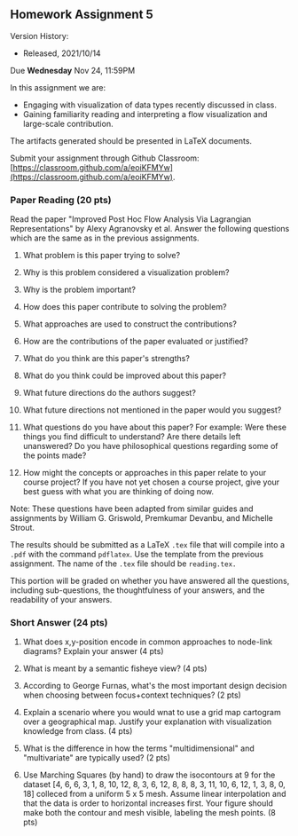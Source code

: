 ## Homework Assignment 5

Version History: 

- Released, 2021/10/14


Due **Wednesday** Nov 24, 11:59PM

In this assignment we are:

- Engaging with visualization of data types recently discussed in class.
- Gaining familiarity reading and interpreting a flow visualization and
  large-scale contribution.


The artifacts generated should be presented in LaTeX documents.

Submit your assignment through Github Classroom: [https://classroom.github.com/a/eoiKFMYw](https://classroom.github.com/a/eoiKFMYw).

### Paper Reading (20 pts)

Read the paper "Improved Post Hoc Flow Analysis Via Lagrangian
Representations" by Alexy Agranovsky et al.  Answer the following questions
which are the same as in the previous assignments.


1. What problem is this paper trying to solve?

2. Why is this problem considered a visualization problem?

3. Why is the problem important?

4. How does this paper contribute to solving the problem? 

5. What approaches are used to construct the contributions?

6. How are the contributions of the paper evaluated or justified? 

7. What do you think are this paper's strengths? 

8. What do you think could be improved about this paper?

9. What future directions do the authors suggest? 

10. What future directions not mentioned in the paper would you suggest?

11. What questions do you have about this paper? For example: Were these things
   you find difficult to understand? Are there details left unanswered? Do you
have philosophical questions regarding some of the points made?

12. How might the concepts or approaches in this paper relate to your course
   project? If you have not yet chosen a course project, give your best guess
with what you are thinking of doing now.

Note: These questions have been adapted from similar guides and assignments by
William G.  Griswold, Premkumar Devanbu, and Michelle Strout.

The results should be submitted as a LaTeX `.tex` file that will compile into
a `.pdf` with the command `pdflatex`. Use the template from the previous
assignment. The name of the `.tex` file should be `reading.tex.`

This portion will be graded on whether you have answered all the questions,
including sub-questions, the thoughtfulness of your answers, and the
readability of your answers.


### Short Answer (24 pts)

1. What does x,y-position encode in common approaches to node-link diagrams?
   Explain your answer (4 pts)

2. What is meant by a semantic fisheye view? (4 pts)

3. According to George Furnas, what's the most important design decision when
   choosing between focus+context techniques? (2 pts)

4. Explain a scenario where you would wnat to use a grid map cartogram over a
   geographical map. Justify your explanation with visualization knowledge from
class. (4 pts)

5. What is the difference in how the terms "multidimensional" and
   "multivariate" are typically used? (2 pts)

6. Use Marching Squares (by hand) to draw the isocontours at 9 for the dataset
   [4, 6, 6, 3, 1, 8, 10, 12, 8, 3, 6, 12, 8, 8, 8, 3, 11, 10, 6, 12, 1, 3, 8,
0, 18]  colleced from a uniform 5 x 5 mesh. Assume linear interpolation and that the data is
order to horizontal increases first. Your figure should make both the contour
and mesh visible, labeling the mesh points. (8 pts)




